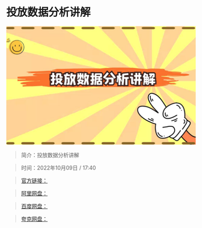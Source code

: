 # 投放数据分析讲解

![img](../../assets/244ba15695464415ad603a0ff45cb19a.jpg)

> 简介：投放数据分析讲解

> 时间：2022年10月09日 / 17:40

> [官方链接：]()

> [阿里网盘：]()

> [百度网盘：]()

> [夸克网盘：]()
